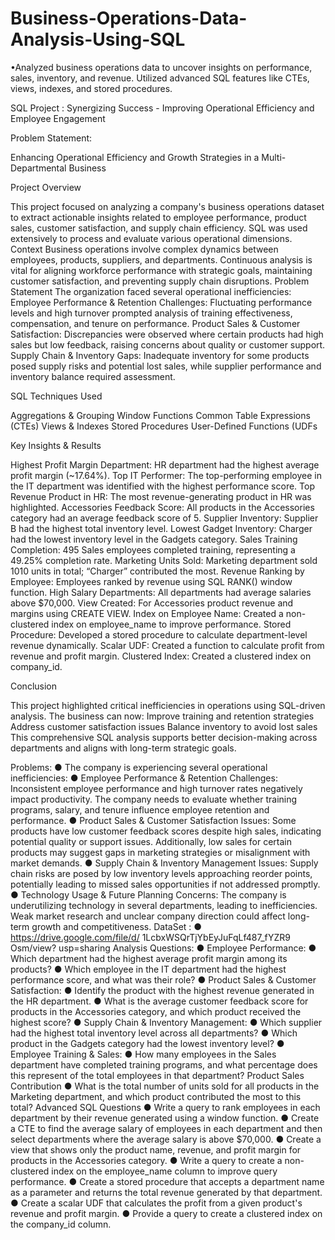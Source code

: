# Business-Operations-Data-Analysis-Using-SQL
•Analyzed business operations data to uncover insights on performance, sales, inventory, and revenue. Utilized advanced SQL features like CTEs, views, indexes, and stored procedures.

SQL Project : Synergizing Success - Improving Operational
Efficiency and Employee Engagement


Problem Statement:

Enhancing Operational Efficiency and Growth Strategies in a Multi-Departmental
Business


Project Overview

This project focused on analyzing a company's business
operations dataset to extract actionable insights related to
employee performance, product sales, customer satisfaction, and
supply chain efficiency. SQL was used extensively to process and
evaluate various operational dimensions.
Context
Business operations involve complex dynamics between employees, products,
suppliers, and departments. Continuous analysis is vital for aligning workforce
performance with strategic goals, maintaining customer satisfaction, and
preventing supply chain disruptions.
Problem Statement
The organization faced several operational inefficiencies:
Employee Performance & Retention Challenges: Fluctuating performance
levels and high turnover prompted analysis of training effectiveness,
compensation, and tenure on performance.
Product Sales & Customer Satisfaction: Discrepancies were observed where
certain products had high sales but low feedback, raising concerns about
quality or customer support.
Supply Chain & Inventory Gaps: Inadequate inventory for some products
posed supply risks and potential lost sales, while supplier performance and
inventory balance required assessment.

SQL Techniques Used

Aggregations & Grouping
Window Functions
Common Table Expressions (CTEs)
Views & Indexes
Stored Procedures
User-Defined Functions (UDFs


Key Insights & Results

Highest Profit Margin Department: HR department had the highest
average profit margin (~17.64%).
Top IT Performer: The top-performing employee in the IT department
was identified with the highest performance score.
Top Revenue Product in HR: The most revenue-generating product in
HR was highlighted.
Accessories Feedback Score: All products in the Accessories category
had an average feedback score of 5.
Supplier Inventory: Supplier B had the highest total inventory level.
Lowest Gadget Inventory: Charger had the lowest inventory level in
the Gadgets category.
Sales Training Completion: 495 Sales employees completed training,
representing a 49.25% completion rate.
Marketing Units Sold: Marketing department sold 1010 units in total;
“Charger” contributed the most.
Revenue Ranking by Employee: Employees ranked by revenue using
SQL RANK() window function.
High Salary Departments: All departments had average salaries
above $70,000.
View Created: For Accessories product revenue and margins using
CREATE VIEW.
Index on Employee Name: Created a non-clustered index on
employee_name to improve performance.
Stored Procedure: Developed a stored procedure to calculate
department-level revenue dynamically.
Scalar UDF: Created a function to calculate profit from revenue and
profit margin.
Clustered Index: Created a clustered index on company_id.


Conclusion

This project highlighted critical inefficiencies in operations using
SQL-driven analysis. The business can now:
Improve training and retention strategies
Address customer satisfaction issues
Balance inventory to avoid lost sales
This comprehensive SQL analysis supports better decision-making
across departments and aligns with long-term strategic goals.



Problems:
● The company is experiencing several operational inefficiencies:
● Employee Performance & Retention Challenges: Inconsistent employee
performance and high turnover rates negatively impact productivity. The
company needs to evaluate whether training programs, salary, and tenure
influence employee retention and performance.
● Product Sales & Customer Satisfaction Issues: Some products have low
customer feedback scores despite high sales, indicating potential quality or
support issues. Additionally, low sales for certain products may suggest
gaps in marketing strategies or misalignment with market demands.
● Supply Chain & Inventory Management Issues: Supply chain risks are
posed by low inventory levels approaching reorder points, potentially
leading to missed sales opportunities if not addressed promptly.
● Technology Usage & Future Planning Concerns: The company is
underutilizing technology in several departments, leading to
inefficiencies. Weak market research and unclear company
direction could affect long-term growth and competitiveness.
DataSet :
● https://drive.google.com/file/d/
1LcbxWSQrTjYbEyJuFqLf487_fYZR9 Osm/view?
usp=sharing
Analysis Questions:
● Employee Performance:
● Which department had the highest average profit margin among its
products?
● Which employee in the IT department had the highest performance
score, and what was their role?
● Product Sales & Customer Satisfaction:
● Identify the product with the highest revenue generated in
the HR department.
● What is the average customer feedback score for products
in the Accessories category, and which product received the
highest score?
● Supply Chain & Inventory Management:
● Which supplier had the highest total inventory level
across all departments?
● Which product in the Gadgets category had the lowest inventory level?
● Employee Training & Sales:
● How many employees in the Sales department have completed
training programs, and what percentage does this represent of the
total employees in that department?
Product Sales Contribution
● What is the total number of units sold for all products in the
Marketing department, and which product contributed the most to
this total?
Advanced SQL Questions
● Write a query to rank employees in each department by their
revenue generated using a window function.
● Create a CTE to find the average salary of employees in each
department and then select departments where the average salary
is above $70,000.
● Create a view that shows only the product name, revenue, and
profit margin for products in the Accessories category.
● Write a query to create a non-clustered index on the
employee_name column to improve query performance.
● Create a stored procedure that accepts a department name
as a parameter and returns the total revenue generated by that
department.
● Create a scalar UDF that calculates the profit from a given
product's revenue and profit margin.
● Provide a query to create a clustered index on the company_id column.

